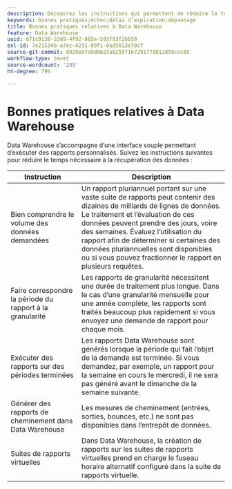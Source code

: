 ```yaml
---
description: Découvrez les instructions qui permettent de réduire le temps nécessaire à la récupération des données de Data Warehouse.
keywords: bonnes pratiques;échec;délai d’expiration;dépannage
title: Bonnes pratiques relatives à Data Warehouse
feature: Data Warehouse
uuid: d71c9138-22d9-4f92-885e-593f83f2bb59
exl-id: 7e21534b-a7ec-4231-89f1-0ad5013e70cf
source-git-commit: d929e97a9d9623a8255f16729177d812d59cec05
workflow-type: tm+mt
source-wordcount: '233'
ht-degree: 79%

---
```


# Bonnes pratiques relatives à Data Warehouse

Data Warehouse s’accompagne d’une interface souple permettant d’exécuter des rapports personnalisés. Suivez les instructions suivantes pour réduire le temps nécessaire à la récupération des données :

| Instruction | Description |
|--- |--- |
| Bien comprendre le volume des données demandées | Un rapport pluriannuel portant sur une vaste suite de rapports peut contenir des dizaines de milliards de lignes de données. Le traitement et l’évaluation de ces données peuvent prendre des jours, voire des semaines. Évaluez l’utilisation du rapport afin de déterminer si certaines des données pluriannuelles sont disponibles ou si vous pouvez fractionner le rapport en plusieurs requêtes. |
| Faire correspondre la période du rapport à la granularité | Les rapports de granularité nécessitent une durée de traitement plus longue. Dans le cas d’une granularité mensuelle pour une année complète, les rapports sont traités beaucoup plus rapidement si vous envoyez une demande de rapport pour chaque mois. |
| Exécuter des rapports sur des périodes terminées | Les rapports Data Warehouse sont générés lorsque la période qui fait l’objet de la demande est terminée. Si vous demandez, par exemple, un rapport pour la semaine en cours le mercredi, il ne sera pas généré avant le dimanche de la semaine suivante. |
| Générer des rapports de cheminement dans Data Warehouse | Les mesures de cheminement (entrées, sorties, bounces, etc.) ne sont pas disponibles dans l’entrepôt de données. |
| Suites de rapports virtuelles | Dans Data Warehouse, la création de rapports sur les suites de rapports virtuelles prend en charge le fuseau horaire alternatif configuré dans la suite de rapports virtuelle. |

